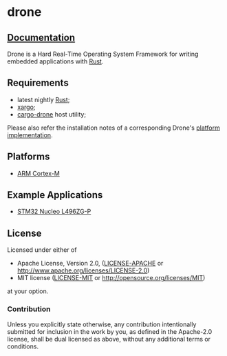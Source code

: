 # drone

## [Documentation](https://docs.rs/drone)

Drone is a Hard Real-Time Operating System Framework for writing
embedded applications with [Rust].

## Requirements

* latest nightly [Rust];
* [xargo];
* [cargo-drone] host utility;

Please also refer the installation notes of a corresponding Drone's
[platform implementation](#platforms).

## Platforms

* [ARM Cortex-M](https://github.com/drone-os/drone-cortex-m)

## Example Applications

* [STM32 Nucleo L496ZG-P](https://github.com/drone-os/blink-nucleo)

[Rust]: https://www.rust-lang.org/
[cargo-drone]: https://github.com/drone-os/cargo-drone
[xargo]: https://github.com/japaric/xargo

## License

Licensed under either of

 * Apache License, Version 2.0, ([LICENSE-APACHE](LICENSE-APACHE) or
   http://www.apache.org/licenses/LICENSE-2.0)
 * MIT license ([LICENSE-MIT](LICENSE-MIT) or
   http://opensource.org/licenses/MIT)

at your option.

### Contribution

Unless you explicitly state otherwise, any contribution intentionally submitted
for inclusion in the work by you, as defined in the Apache-2.0 license, shall be
dual licensed as above, without any additional terms or conditions.
